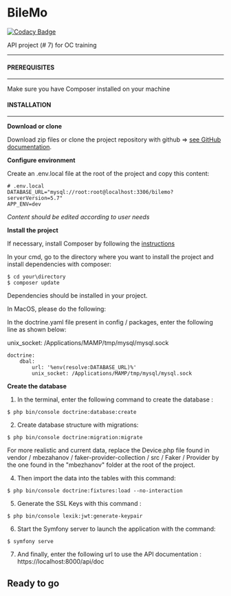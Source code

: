 # BileMo

[![Codacy Badge](https://api.codacy.com/project/badge/Grade/009227705ac24e0e84f8408f4a83412b)](https://app.codacy.com/gh/Nicolasjmcrt/BileMo?utm_source=github.com&utm_medium=referral&utm_content=Nicolasjmcrt/BileMo&utm_campaign=Badge_Grade_Settings)

API project (# 7) for OC training

------------------------------------------------------------------------------------------------------------------------------------------------------------

#### PREREQUISITES

------------------------------------------------------------------------------------------------------------------------------------------------------------
Make sure you have Composer installed on your machine

#### INSTALLATION

------------------------------------------------------------------------------------------------------------------------------------------------------------
**Download or clone**

Download zip files or clone the project repository with github => [see GitHub documentation](https://docs.github.com/en/repositories/creating-and-managing-repositories/cloning-a-repository).

**Configure environment**

Create an .env.local file at the root of the project and copy this content:

```
# .env.local
DATABASE_URL="mysql://root:root@localhost:3306/bilemo?serverVersion=5.7"
APP_ENV=dev
```

*Content should be edited according to user needs*

**Install the project**

If necessary, install Composer by following the [instructions](https://getcomposer.org/download/)

In your cmd, go to the directory where you want to install the project and install dependencies with composer:

```
$ cd your\directory
$ composer update
```

Dependencies should be installed in your project.

In MacOS, please do the following:

In the doctrine.yaml file present in config / packages, enter the following line as shown below:

unix_socket: /Applications/MAMP/tmp/mysql/mysql.sock

```
doctrine:
    dbal:
        url: '%env(resolve:DATABASE_URL)%'
        unix_socket: /Applications/MAMP/tmp/mysql/mysql.sock
```

**Create the database**

1. In the terminal, enter the following command to create the database : 

```
$ php bin/console doctrine:database:create
```

2. Create database structure with migrations:

```
$ php bin/console doctrine:migration:migrate
```

For more realistic and current data, replace the Device.php file found in vendor / mbezahanov / faker-provider-collection / src / Faker / Provider by the one found in the "mbezhanov" folder at the root of the project.

4. Then import the data into the tables with this command:

```
$ php bin/console doctrine:fixtures:load --no-interaction
```

5. Generate the SSL Keys with this command :

```
$ php bin/console lexik:jwt:generate-keypair
```

6. Start the Symfony server to launch the application with the command:

```
$ symfony serve
```

7. And finally, enter the following url to use the API documentation : https://localhost:8000/api/doc

## Ready to go
